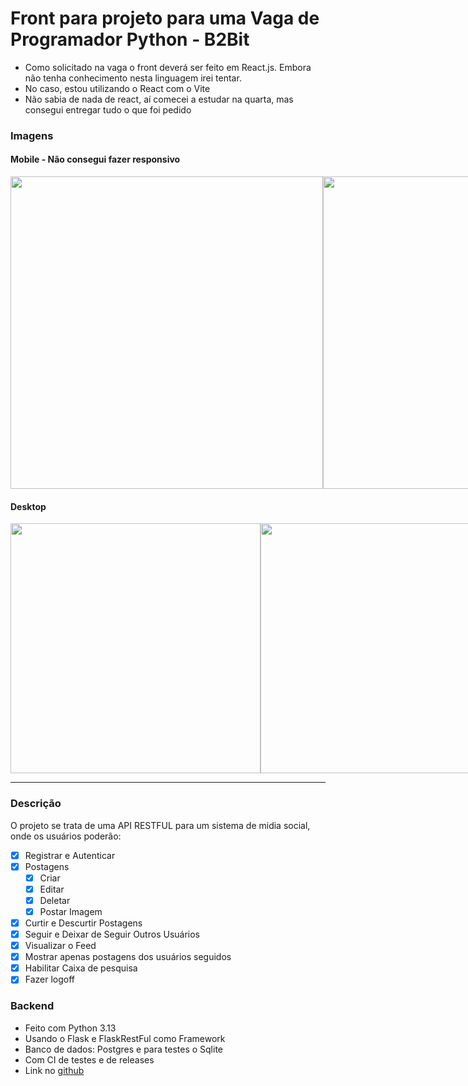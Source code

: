 # Front para projeto para uma Vaga de Programador Python - B2Bit

* Como solicitado na vaga o front deverá ser feito em React.js. Embora não tenha conhecimento nesta linguagem irei tentar.
* No caso, estou utilizando o React com o Vite
* Não sabia de nada de react, aí comecei a estudar na quarta, mas consegui entregar tudo o que foi pedido

### Imagens
#### Mobile - Não consegui fazer responsivo
<div style="display: flex;" >
    <img src="https://github.com/user-attachments/assets/6f03115f-e5b1-4424-a448-85436ac2c2f1" height="500px" />
    <img src="https://github.com/user-attachments/assets/06161251-0d14-4bd7-819f-9c0d76cb9e81" height="500px" />
    <img src="https://github.com/user-attachments/assets/69a964d9-a923-4049-b422-c908ad5193b1" height="500px" />
    <img src="https://github.com/user-attachments/assets/3427e5d9-27ac-4ad4-92da-0dfa16899e0b" height="500px" />
    <img src="https://github.com/user-attachments/assets/840c1c72-923f-49c6-8a02-58aebbe905c3" height="500px" />
</div>

#### Desktop
<div style="display: flex;" >
    <img src="https://github.com/user-attachments/assets/141c1967-c951-4bf8-a471-f3899b0f43e2" width="400px" />
    <img src="https://github.com/user-attachments/assets/ba39e8fb-cc60-431b-8875-3ae5a5eb7253" width="400px" />
    <img src="https://github.com/user-attachments/assets/b3ff8efb-7fd3-49a5-ae2d-61919c14b7e6" width="400px" />
    <img src="https://github.com/user-attachments/assets/d385bcab-f661-45e7-992b-28fbd132a02f" width="400px" />
    <img src="https://github.com/user-attachments/assets/5f951ea1-c867-45a3-956d-cf452f14a983" width="400px" />
</div>

---

### Descrição
O projeto se trata de uma API RESTFUL para um sistema de midia social, onde os usuários poderão:
- [x] Registrar e Autenticar
- [x] Postagens
    - [x] Criar
    - [x] Editar
    - [x] Deletar
    - [x] Postar Imagem
- [x] Curtir e Descurtir Postagens
- [x] Seguir e Deixar de Seguir Outros Usuários
- [x] Visualizar o Feed
- [x] Mostrar apenas postagens dos usuários seguidos
- [x] Habilitar Caixa de pesquisa
- [x] Fazer logoff

### Backend
* Feito com Python 3.13
* Usando o Flask e FlaskRestFul como Framework
* Banco de dados: Postgres e para testes o Sqlite
* Com CI de testes e de releases
* Link no [github](https://github.com/MarkusLuan/twitter-desafio_b2bit)
